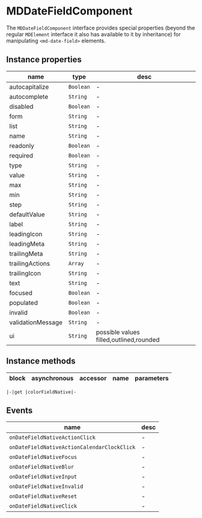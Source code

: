 # MDDateFieldComponent
The `MDDateFieldComponent` interface provides special properties (beyond the regular `MDElement` interface it also has available to it by inheritance) for manipulating `<md-date-field>` elements.

## Instance properties

name|type|desc
---|---|---
autocapitalize|`Boolean`|-
autocomplete|`String`|-
disabled|`Boolean`|-
form|`String`|-
list|`String`|-
name|`String`|-
readonly|`Boolean`|-
required|`Boolean`|-
type|`String`|-
value|`String`|-
max|`String`|-
min|`String`|-
step|`String`|-
defaultValue|`String`|-
label|`String`|-
leadingIcon|`String`|-
leadingMeta|`String`|-
trailingMeta|`String`|-
trailingActions|`Array`|-
trailingIcon|`String`|-
text|`String`|-
focused|`Boolean`|-
populated|`Boolean`|-
invalid|`Boolean`|-
validationMessage|`String`|-
ui|`String`|possible values filled,outlined,rounded

## Instance methods

block|asynchronous|accessor|name|parameters
---|---|---|---|---

    |-|get |colorFieldNative|-

## Events

name|desc
---|---
`onDateFieldNativeActionClick`|-
`onDateFieldNativeActionCalendarClockClick`|-
`onDateFieldNativeFocus`|-
`onDateFieldNativeBlur`|-
`onDateFieldNativeInput`|-
`onDateFieldNativeInvalid`|-
`onDateFieldNativeReset`|-
`onDateFieldNativeClick`|-
